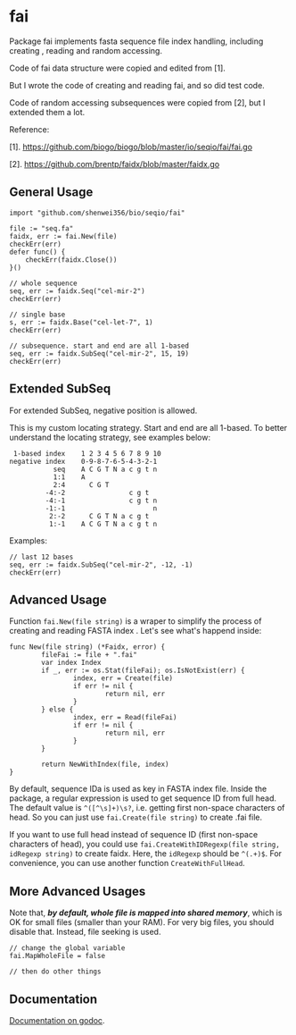 # fai

Package fai implements fasta sequence file index handling, including creating
, reading and random accessing.

Code of fai data structure were copied and edited from [1].

But I wrote the code of creating and reading fai, and so did test code.

Code of random accessing subsequences were copied from [2], but I extended them a lot.

Reference:

[1]. https://github.com/biogo/biogo/blob/master/io/seqio/fai/fai.go

[2]. https://github.com/brentp/faidx/blob/master/faidx.go

## General Usage

    import "github.com/shenwei356/bio/seqio/fai"

    file := "seq.fa"
    faidx, err := fai.New(file)
    checkErr(err)
    defer func() {
        checkErr(faidx.Close())
    }()

    // whole sequence
    seq, err := faidx.Seq("cel-mir-2")
    checkErr(err)

    // single base
    s, err := faidx.Base("cel-let-7", 1)
    checkErr(err)

    // subsequence. start and end are all 1-based
    seq, err := faidx.SubSeq("cel-mir-2", 15, 19)
    checkErr(err)


## Extended SubSeq


For extended SubSeq, negative position is allowed.


This is my custom locating strategy. Start and end are all 1-based.
To better understand the locating strategy, see examples below:


     1-based index    1 2 3 4 5 6 7 8 9 10
    negative index    0-9-8-7-6-5-4-3-2-1
               seq    A C G T N a c g t n
               1:1    A
               2:4      C G T
             -4:-2                c g t
             -4:-1                c g t n
             -1:-1                      n
              2:-2      C G T N a c g t
              1:-1    A C G T N a c g t n

Examples:

    // last 12 bases
    seq, err := faidx.SubSeq("cel-mir-2", -12, -1)
    checkErr(err)

## Advanced Usage

Function `fai.New(file string)` is a wraper to simplify the process of
creating and reading FASTA index . Let's see what's happend inside:

    func New(file string) (*Faidx, error) {
            fileFai := file + ".fai"
            var index Index
            if _, err := os.Stat(fileFai); os.IsNotExist(err) {
                    index, err = Create(file)
                    if err != nil {
                            return nil, err
                    }
            } else {
                    index, err = Read(fileFai)
                    if err != nil {
                            return nil, err
                    }
            }

            return NewWithIndex(file, index)
    }

By default, sequence IDa is used as key in FASTA index file.
Inside the package, a regular expression is used to get sequence ID from
full head. The default value is `^([^\s]+)\s?`, i.e. getting
first non-space characters of head.
So you can just use `fai.Create(file string)` to create .fai file.

If you want to use full head instead of sequence ID (first non-space characters of head),
you could use `fai.CreateWithIDRegexp(file string, idRegexp string)` to create faidx.
Here, the `idRegexp` should be `^(.+)$`. For convenience, you can use another function
`CreateWithFullHead`.


## More Advanced Usages

Note that, ***by default, whole file is mapped into shared memory***,
which is OK for small files (smaller than your RAM).
For very big files, you should disable that.
Instead, file seeking is used.

    // change the global variable
    fai.MapWholeFile = false

    // then do other things


## Documentation

[Documentation on godoc](https://godoc.org/github.com/shenwei356/bio/seqio/fai).

